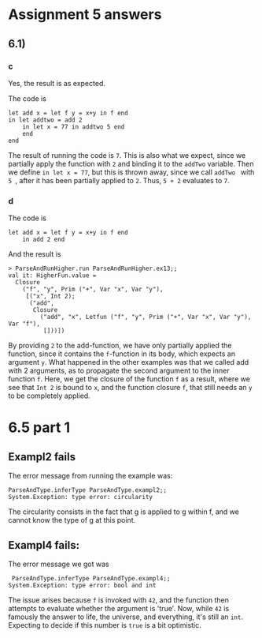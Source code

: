# Assignment 5 answers

## 6.1)

### c 
Yes, the result is as expected. 

The code is 
```
let add x = let f y = x+y in f end
in let addtwo = add 2
    in let x = 77 in addtwo 5 end
    end
end
```

The result of running the code is ``` 7 ```. This is also what we expect, since we partially apply the function with ``` 2 ``` and binding it to the ```addTwo``` variable. Then we define ``` in let x = 77 ```, but this is thrown away, since we call ```addTwo ``` with ```5 ```, after it has been partially applied to ```2```. Thus, ```5 + 2``` evaluates to ```7```. 


### d
The code is 
```
let add x = let f y = x+y in f end
    in add 2 end
```
And the result is 

```
> ParseAndRunHigher.run ParseAndRunHigher.ex13;;
val it: HigherFun.value =
  Closure
    ("f", "y", Prim ("+", Var "x", Var "y"),
     [("x", Int 2);
      ("add",
       Closure
         ("add", "x", Letfun ("f", "y", Prim ("+", Var "x", Var "y"), Var "f"),
          []))])
```

By providing ```2``` to the add-function, we have only partially applied the function, since it contains the ```f```-function in its body, which expects an argument ```y```. What happened in the other examples was that we called add with 2 arguments, as to propagate the second argument to the inner function ```f```. Here, we get the closure of the function ```f``` as a result, where we see that ```Int 2``` is bound to ```x```, and the function closure ```f```, that still needs an ```y``` to be completely applied. 

# 6.5 part 1

## Exampl2 fails 
The error message from running the example was:
```
ParseAndType.inferType ParseAndType.exampl2;;
System.Exception: type error: circularity 
```

The circularity consists in the fact that g is applied to g within f, and we cannot know the type of g at this point. 

## Exampl4 fails:
The error message we got was
```
 ParseAndType.inferType ParseAndType.exampl4;;
System.Exception: type error: bool and int
```

The issue arises because `f` is invoked with `42`, and the function then attempts to evaluate whether the argument is 'true'. Now, while `42` is famously the answer to life, the universe, and everything, it's still an `int`. Expecting to decide if this number is `true` is a bit optimistic. 